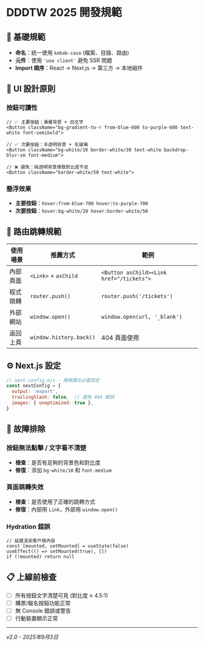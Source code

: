 # DDDTW 2025 開發規範

## 📁 基礎規範
- **命名**：統一使用 `kebab-case` (檔案、目錄、路由)
- **元件**：使用 `'use client'` 避免 SSR 問題
- **Import 順序**：React → Next.js → 第三方 → 本地組件

## 🎨 UI 設計原則

### 按鈕可讀性
```tsx
// ✅ 主要按鈕：漸層背景 + 白文字
<Button className="bg-gradient-to-r from-blue-600 to-purple-600 text-white font-semibold">

// ✅ 次要按鈕：半透明背景 + 毛玻璃
<Button className="bg-white/10 border-white/30 text-white backdrop-blur-sm font-medium">

// ❌ 避免：純透明背景導致對比度不足
<Button className="border-white/50 text-white">
```

### 懸浮效果
- **主要按鈕**：`hover:from-blue-700 hover:to-purple-700`
- **次要按鈕**：`hover:bg-white/20 hover:border-white/50`

## 🚀 路由跳轉規範

| 使用場景 | 推薦方式 | 範例 |
|----------|----------|------|
| 內部頁面 | `<Link>` + `asChild` | `<Button asChild><Link href="/tickets">` |
| 程式跳轉 | `router.push()` | `router.push('/tickets')` |
| 外部網站 | `window.open()` | `window.open(url, '_blank')` |
| 返回上頁 | `window.history.back()` | 404 頁面使用 |

## ⚙️ Next.js 設定
```javascript
// next.config.mjs - 靜態匯出必要設定
const nextConfig = {
  output: 'export',
  trailingSlash: false,  // 避免 404 錯誤
  images: { unoptimized: true },
}
```

## 🚨 故障排除

### 按鈕無法點擊 / 文字看不清楚
- **檢查**：是否有足夠的背景色和對比度
- **修復**：添加 `bg-white/10` 和 `font-medium`

### 頁面跳轉失效
- **檢查**：是否使用了正確的跳轉方式
- **修復**：內部用 `Link`，外部用 `window.open()`

### Hydration 錯誤
```tsx
// 延遲渲染客戶端內容
const [mounted, setMounted] = useState(false)
useEffect(() => setMounted(true), [])
if (!mounted) return null
```

## 📋 上線前檢查
- [ ] 所有按鈕文字清楚可見 (對比度 ≥ 4.5:1)
- [ ] 購票/報名按鈕功能正常
- [ ] 無 Console 錯誤或警告
- [ ] 行動裝置顯示正常

---
*v2.0 - 2025年9月3日*
